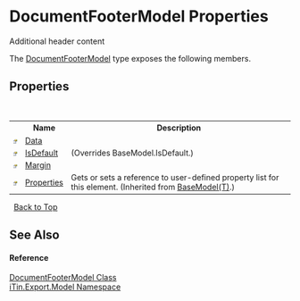 # DocumentFooterModel Properties
Additional header content 

The <a href="T_iTin_Export_Model_DocumentFooterModel">DocumentFooterModel</a> type exposes the following members.


## Properties
&nbsp;<table><tr><th></th><th>Name</th><th>Description</th></tr><tr><td>![Public property](media/pubproperty.gif "Public property")</td><td><a href="P_iTin_Export_Model_DocumentFooterModel_Data">Data</a></td><td /></tr><tr><td>![Public property](media/pubproperty.gif "Public property")</td><td><a href="P_iTin_Export_Model_DocumentFooterModel_IsDefault">IsDefault</a></td><td> (Overrides BaseModel.IsDefault.)</td></tr><tr><td>![Public property](media/pubproperty.gif "Public property")</td><td><a href="P_iTin_Export_Model_DocumentFooterModel_Margin">Margin</a></td><td /></tr><tr><td>![Public property](media/pubproperty.gif "Public property")</td><td><a href="P_iTin_Export_Model_BaseModel_1_Properties">Properties</a></td><td>
Gets or sets a reference to user-defined property list for this element.
 (Inherited from <a href="T_iTin_Export_Model_BaseModel_1">BaseModel(T)</a>.)</td></tr></table>&nbsp;
<a href="#documentfootermodel-properties">Back to Top</a>

## See Also


#### Reference
<a href="T_iTin_Export_Model_DocumentFooterModel">DocumentFooterModel Class</a><br /><a href="N_iTin_Export_Model">iTin.Export.Model Namespace</a><br />